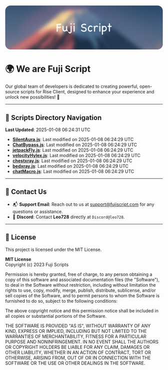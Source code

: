 ![Banner](.github/b.webp)

# 🌍 **We are Fuji Script**

Our global team of developers is dedicated to creating powerful, open-source scripts for Rise Client, designed to enhance your experience and unlock new possibilities! 🌟

---
<!-- SCRIPTS_NAVIGATION_START -->
## 📂 **Scripts Directory Navigation**

**Last Updated**: 2025-01-08 06:24:31 UTC

- **[SilentAura.js](scripts/SilentAura.js)**: Last modified on 2025-01-08 06:24:29 UTC
- **[ChatBypass.js](scripts/ChatBypass.js)**: Last modified on 2025-01-08 06:24:29 UTC
- **[jetpackFly.js](scripts/jetpackFly.js)**: Last modified on 2025-01-08 06:24:29 UTC
- **[velocityHylex.js](scripts/velocityHylex.js)**: Last modified on 2025-01-08 06:24:29 UTC
- **[chestxray.js](scripts/chestxray.js)**: Last modified on 2025-01-08 06:24:29 UTC
- **[bedxray.js](scripts/bedxray.js)**: Last modified on 2025-01-08 06:24:29 UTC
- **[chatMacro.js](scripts/chatMacro.js)**: Last modified on 2025-01-08 06:24:29 UTC

<!-- SCRIPTS_NAVIGATION_END -->

---

## 💬 **Contact Us**  
- 📬 **Support Email**: Reach out to us at [support@fujiscript.com](mailto:support@fujiscript.com) for any questions or assistance.  
- 💬 **Discord**: Contact **Leo728** directly at `Discord@leo728`.

---

## 📜 **License**

This project is licensed under the MIT License.  

**MIT License**  
Copyright (c) 2023 Fuji Scripts  

Permission is hereby granted, free of charge, to any person obtaining a copy of this software and associated documentation files (the "Software"), to deal in the Software without restriction, including without limitation the rights to use, copy, modify, merge, publish, distribute, sublicense, and/or sell copies of the Software, and to permit persons to whom the Software is furnished to do so, subject to the following conditions:  

The above copyright notice and this permission notice shall be included in all copies or substantial portions of the Software.  

THE SOFTWARE IS PROVIDED "AS IS", WITHOUT WARRANTY OF ANY KIND, EXPRESS OR IMPLIED, INCLUDING BUT NOT LIMITED TO THE WARRANTIES OF MERCHANTABILITY, FITNESS FOR A PARTICULAR PURPOSE AND NONINFRINGEMENT. IN NO EVENT SHALL THE AUTHORS OR COPYRIGHT HOLDERS BE LIABLE FOR ANY CLAIM, DAMAGES OR OTHER LIABILITY, WHETHER IN AN ACTION OF CONTRACT, TORT OR OTHERWISE, ARISING FROM, OUT OF OR IN CONNECTION WITH THE SOFTWARE OR THE USE OR OTHER DEALINGS IN THE SOFTWARE.  
